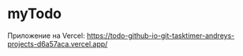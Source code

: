 # myTodo

Приложение на Vercel: https://todo-github-io-git-tasktimer-andreys-projects-d6a57aca.vercel.app/

